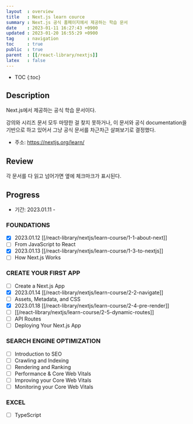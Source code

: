 ```yaml
---
layout  : overview
title   : Next.js learn cource
summary : Next.js 공식 홈페이지에서 제공하는 학습 문서
date    : 2023-01-11 16:27:43 +0900
updated : 2023-01-20 16:55:29 +0900
tag     : navigation
toc     : true
public  : true
parent  : [[/react-library/nextjs]]
latex   : false
---
```

* TOC
{:toc}

## Description

Next.js에서 제공하는 공식 학습 문서이다.

강의와 시리즈 문서 모두 마땅한 걸 찾지 못하거나, 이 문서와 공식 documentation을 기반으로 하고 있어서 그냥 공식 문서를 차근차근 살펴보기로 결정했다.

* 주소: https://nextjs.org/learn/

## Review

각 문서를 다 읽고 넘어가면 옆에 체크마크가 표시된다.

## Progress

* 기간: 2023.01.11 -

### FOUNDATIONS

* [X] 2023.01.12 [[/react-library/nextjs/learn-course/1-1-about-next]]
* [ ] From JavaScript to React
* [X] 2023.01.13 [[/react-library/nextjs/learn-course/1-3-to-nextjs]]
* [ ] How Next.js Works

### CREATE YOUR FIRST APP

* [ ] Create a Next.js App
* [X] 2023.01.14 [[/react-library/nextjs/learn-course/2-2-navigate]]
* [ ] Assets, Metadata, and CSS
* [X] 2023.01.18 [[/react-library/nextjs/learn-course/2-4-pre-render]]
* [ ] [[/react-library/nextjs/learn-course/2-5-dynamic-routes]]
* [ ] API Routes
* [ ] Deploying Your Next.js App

### SEARCH ENGINE OPTIMIZATION

* [ ] Introduction to SEO
* [ ] Crawling and Indexing
* [ ] Rendering and Ranking
* [ ] Performance & Core Web Vitals
* [ ] Improving your Core Web Vitals
* [ ] Monitoring your Core Web Vitals

### EXCEL

* [ ] TypeScript
